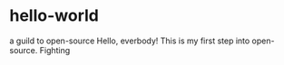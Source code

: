 # hello-world
a guild to open-source
Hello, everbody! This is my first step into open-source.
Fighting
